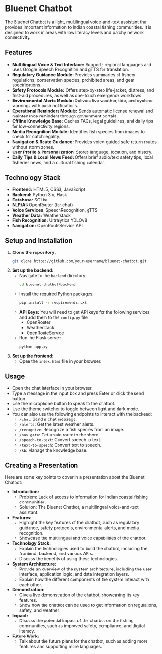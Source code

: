 # Bluenet Chatbot

The Bluenet Chatbot is a light, multilingual voice-and-text assistant that provides important information to Indian coastal fishing communities. It is designed to work in areas with low literacy levels and patchy network connectivity.

## Features

*   **Multilingual Voice & Text Interface:** Supports regional languages and uses Google Speech Recognition and gTTS for translation.
*   **Regulatory Guidance Module:** Provides summaries of fishery regulations, conservation species, prohibited areas, and gear specifications.
*   **Safety Protocols Module:** Offers step-by-step life-jacket, distress, and first-aid procedures, as well as one-touch emergency workflows.
*   **Environmental Alerts Module:** Delivers live weather, tide, and cyclone warnings with push notifications.
*   **Operational Reminders Module:** Sends automatic license renewal and maintenance reminders through government portals.
*   **Offline Knowledge Base:** Caches FAQs, legal guidelines, and daily tips for low-connectivity regions.
*   **Media Recognition Module:** Identifies fish species from images to check for catch legality.
*   **Navigation & Route Guidance:** Provides voice-guided safe return routes without storm zones.
*   **User Profile & Personalization:** Stores language, location, and history.
*   **Daily Tips & Local News Feed:** Offers brief audio/text safety tips, local fisheries news, and a cultural fishing calendar.

## Technology Stack

*   **Frontend:** HTML5, CSS3, JavaScript
*   **Backend:** Python 3.x, Flask
*   **Database:** SQLite
*   **NLP/AI:** OpenRouter (for chat)
*   **Voice Services:** SpeechRecognition, gTTS
*   **Weather Data:** Weatherstack
*   **Fish Recognition:** Ultralytics YOLOv8
*   **Navigation:** OpenRouteService API

## Setup and Installation

1.  **Clone the repository:**
    ```bash
    git clone https://github.com/your-username/bluenet-chatbot.git
    ```
2.  **Set up the backend:**
    *   Navigate to the `backend` directory:
        ```bash
        cd bluenet-chatbot/backend
        ```
    *   Install the required Python packages:
        ```bash
        pip install -r requirements.txt
        ```
    *   **API Keys:** You will need to get API keys for the following services and add them to the `config.py` file:
        *   OpenRouter
        *   Weatherstack
        *   OpenRouteService
    *   Run the Flask server:
        ```bash
        python app.py
        ```
3.  **Set up the frontend:**
    *   Open the `index.html` file in your browser.

## Usage

*   Open the chat interface in your browser.
*   Type a message in the input box and press Enter or click the send button.
*   Use the microphone button to speak to the chatbot.
*   Use the theme switcher to toggle between light and dark mode.
*   You can also use the following endpoints to interact with the backend:
    *   `/chat`: Send a chat message.
    *   `/alerts`: Get the latest weather alerts.
    *   `/recognize`: Recognize a fish species from an image.
    *   `/navigate`: Get a safe route to the shore.
    *   `/speech-to-text`: Convert speech to text.
    *   `/text-to-speech`: Convert text to speech.
    *   `/kb`: Manage the knowledge base.

## Creating a Presentation

Here are some key points to cover in a presentation about the Bluenet Chatbot:

*   **Introduction:**
    *   Problem: Lack of access to information for Indian coastal fishing communities.
    *   Solution: The Bluenet Chatbot, a multilingual voice-and-text assistant.
*   **Features:**
    *   Highlight the key features of the chatbot, such as regulatory guidance, safety protocols, environmental alerts, and media recognition.
    *   Showcase the multilingual and voice capabilities of the chatbot.
*   **Technology Stack:**
    *   Explain the technologies used to build the chatbot, including the frontend, backend, and various APIs.
    *   Discuss the benefits of using these technologies.
*   **System Architecture:**
    *   Provide an overview of the system architecture, including the user interface, application logic, and data integration layers.
    *   Explain how the different components of the system interact with each other.
*   **Demonstration:**
    *   Give a live demonstration of the chatbot, showcasing its key features.
    *   Show how the chatbot can be used to get information on regulations, safety, and weather.
*   **Impact:**
    *   Discuss the potential impact of the chatbot on the fishing communities, such as improved safety, compliance, and digital literacy.
*   **Future Work:**
    *   Talk about the future plans for the chatbot, such as adding more features and supporting more languages.
